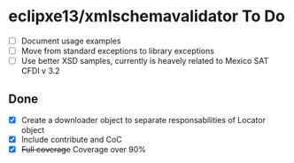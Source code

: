 # eclipxe13/xmlschemavalidator To Do

- [ ] Document usage examples
- [ ] Move from standard exceptions to library exceptions
- [ ] Use better XSD samples, currently is heavely related to Mexico SAT CFDI v 3.2

## Done

- [X] Create a downloader object to separate responsabilities of Locator object
- [X] Include contribute and CoC
- [X] ~~Full coverage~~ Coverage over 90%
